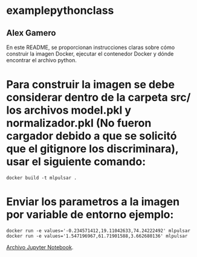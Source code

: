 
# examplepythonclass
## Alex Gamero

En este README, se proporcionan instrucciones claras sobre cómo construir la imagen Docker, ejecutar el contenedor Docker y dónde encontrar el archivo python.

# Para construir la imagen se debe considerar dentro de la carpeta src/ los archivos model.pkl y normalizador.pkl (No fueron cargador debido a que se solicitó que el gitignore los discriminara), usar el siguiente comando:

```
docker build -t mlpulsar .
```

# Enviar los parametros a la imagen por variable de entorno ejemplo:

```
docker run -e values='-0.234571412,19.11042633,74.24222492' mlpulsar
docker run -e values='1.547196967,61.71901588,3.662680136' mlpulsar
```

[Archivo Jupyter Notebook](https://drive.google.com/file/d/1wJfK9IFE8DQtA71v3V8aJ8fj7xIfK2nA/view?usp=sharing).


